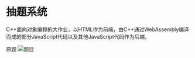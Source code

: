 # 抽题系统

C++面向对象编程的大作业，以HTML作为前端，由C++通过WebAssembly编译而成的部分JavaScript代码以及其他JavaScript代码作为后端。

原题
![题目](https://github.com/KanaMeisa/Dazuoye/blob/main/public/%E9%A2%98%E7%9B%AE.jpg)
